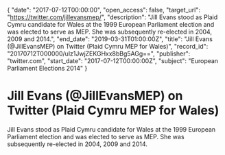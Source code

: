 {
  "date": "2017-07-12T00:00:00", 
  "open_access": false, 
  "target_url": "https://twitter.com/jillevansmep/", 
  "description": "Jill Evans stood as Plaid Cymru candidate for Wales at the 1999 European Parliament election and was elected to serve as MEP. She was subsequently re-elected in 2004, 2009 and 2014.", 
  "end_date": "2019-03-31T01:00:00Z", 
  "title": "Jill Evans (@JillEvansMEP) on Twitter (Plaid Cymru MEP for Wales)", 
  "record_id": "20170712T000000/ulz1JwjZEKGHxx8bBg5AGg==", 
  "publisher": "twitter.com", 
  "start_date": "2017-07-12T00:00:00Z", 
  "subject": "European Parliament Elections 2014"
}

# Jill Evans (@JillEvansMEP) on Twitter (Plaid Cymru MEP for Wales)

Jill Evans stood as Plaid Cymru candidate for Wales at the 1999 European Parliament election and was elected to serve as MEP. She was subsequently re-elected in 2004, 2009 and 2014.